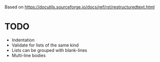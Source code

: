 Based on https://docutils.sourceforge.io/docs/ref/rst/restructuredtext.html

# TODO

- Indentation
- Validate for lists of the same kind
- Lists can be grouped with blank-lines
- Multi-line bodies
